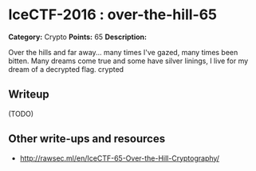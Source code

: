 # IceCTF-2016 : over-the-hill-65

**Category:** Crypto
**Points:** 65
**Description:**

Over the hills and far away... many times I've gazed, many times been bitten. Many dreams come true and some have silver linings, I live for my dream of a decrypted flag. crypted

## Writeup

(TODO)

## Other write-ups and resources

* http://rawsec.ml/en/IceCTF-65-Over-the-Hill-Cryptography/
